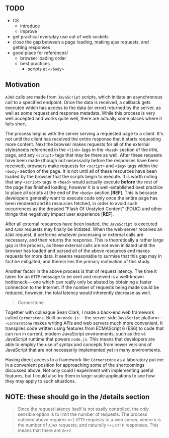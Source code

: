 ## TODO

- CS
	- introduce
	- improve
- get practical everyday use out of web sockets
- close the gap between a page loading, making ajax requests, and getting responses
- good place for references!
	- browser loading order
	- best practices
		- scripts at `</body>`


## Motivation

`AJAX` calls are made from `JavaScript` scripts, which initiate an asynchronous call to a specified endpoint.
Once the data is received, a callback gets executed which has access to the data (or error) returned by the server, as well as some request and response metadata.
While this process is very well accepted and works quite well, there are actually some places where it falls short.

The process begins with the server serving a requested page to a client.
It's not until the client has received the entire response that it starts requesting more content.
Next the browser makes requests for all of the external stylesheets referenced in the `<link>` tags in the `<head>` section of the `HTML` page, and any `<script>` tags that may be there as well.
After these requests have been made (though not necessarily before the responses have been received), browsers make requests for `<script>` and `<img>` tags within the `<body>` section of the page.
It is not until all of these resources have been loaded by the browser that the scripts begin to execute.
It is worth noting that any `<script>` tags in `<head>` would actually execute __before__ the rest of the page has finished loading, however it is a well-established best practice to place all scripts at the end of the `<body>` section [__REF__].
This is because developers generally want to execute code only once the entire page has been rendered and its resources fetched, in order to avoid such occurrences as the dreaded "Flash Of Unstyled Content" (FOUC) and other things that negatively impact user experience [__REF__].

After all external resources have been loaded, the `JavaScript` is executed and `AJAX` requests may finally be initiated.
When the web server receives an `AJAX` request, it performs whatever processing or external calls are necessary, and then returns the response.
This is theoretically a rather large gap in the process, as these external calls are not even initiated until the browser has loaded and parsed all of the above resources and makes requests for more data.
It seems reasonable to surmise that this gap may in fact be mitigated, and therein lies the primary motivation of this study.

Another factor in the above process is that of request latency.
The time it takes for an `HTTP` message to be sent and received is a well-known bottleneck---one which can really only be abated by obtaining a faster connection to the Internet.
If the number of requests being made could be reduced, however, the total latency would inherently decrease as well.


> Cornerstone

Together with colleague Sean Clark, I made a back-end web framework called `Cornerstone`.
Built on `node.js`---the server-side `JavaScript` platform---`Cornerstone` makes writing APIs and web servers much more convenient.
It transpiles code written using features from ECMAScript 6 (ES6) to code that can run in current, modern JavaScript environments, such as the `v8` JavaScript runtime that powers `node.js`.
This means that developers are able to employ the use of syntax and concepts from newer versions of JavaScript that are not necessarily implemented yet in many environments.

Having direct access to a framework like `Cornerstone` as a laboratory put me in a convenient position for approaching some of the shortcomings discussed above.
Not only could I experiment with implementing useful features, but I could also try them in large-scale applications to see how they may apply to such situations.


## NOTE: these should go in the /details section
> Since the request latency itself is not easily controlled, the only sensible option is to limit the number of requests.
> The process outlined above requires `n+1` `HTTP` requests to a web server, where `n` is the number of `AJAX` requests, and naturally `n+1` `HTTP` responses.
> This means that there are `2n+2`
